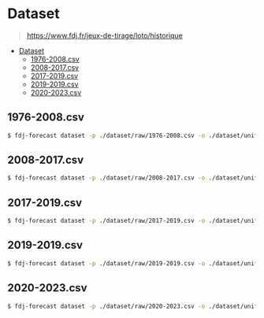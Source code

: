 # Dataset

> https://www.fdj.fr/jeux-de-tirage/loto/historique

- [Dataset](#dataset)
  - [1976-2008.csv](#1976-2008csv)
  - [2008-2017.csv](#2008-2017csv)
  - [2017-2019.csv](#2017-2019csv)
  - [2019-2019.csv](#2019-2019csv)
  - [2020-2023.csv](#2020-2023csv)

## 1976-2008.csv

```sh
$ fdj-forecast dataset -p ./dataset/raw/1976-2008.csv -o ./dataset/unified/1976-2008.json -dc date_de_tirage -df YYYYMMDD -ri1 boule_1 -ri2 boule_2 -ri3 boule_3 -ri4 boule_4 -ri5 boule_5 -rmi boule_complementaire
```

## 2008-2017.csv

```sh
$ fdj-forecast dataset -p ./dataset/raw/2008-2017.csv -o ./dataset/unified/2008-2017.json -dc date_de_tirage -df DD/MM/YYYY -ri1 boule_1 -ri2 boule_2 -ri3 boule_3 -ri4 boule_4 -ri5 boule_5 -rmi numero_chance
```

## 2017-2019.csv

```sh
$ fdj-forecast dataset -p ./dataset/raw/2017-2019.csv -o ./dataset/unified/2017-2019.json -dc date_de_tirage -df DD/MM/YYYY -ri1 boule_1 -ri2 boule_2 -ri3 boule_3 -ri4 boule_4 -ri5 boule_5 -rmi numero_chance
```

## 2019-2019.csv

```sh
$ fdj-forecast dataset -p ./dataset/raw/2019-2019.csv -o ./dataset/unified/2019-2019.json -dc date_de_tirage -df DD/MM/YYYY -ri1 boule_1 -ri2 boule_2 -ri3 boule_3 -ri4 boule_4 -ri5 boule_5 -rmi numero_chance
```

## 2020-2023.csv

```sh
$ fdj-forecast dataset -p ./dataset/raw/2020-2023.csv -o ./dataset/unified/2020-2023.json -dc date_de_tirage -df DD/MM/YYYY -ri1 boule_1 -ri2 boule_2 -ri3 boule_3 -ri4 boule_4 -ri5 boule_5 -rmi numero_chance
```
